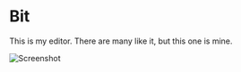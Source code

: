 # Bit
This is my editor. There are many like it, but this one is mine.

![Screenshot](https://user-images.githubusercontent.com/3953669/115481517-1b2f3100-a290-11eb-94ee-69ff04d2c2ae.png)
